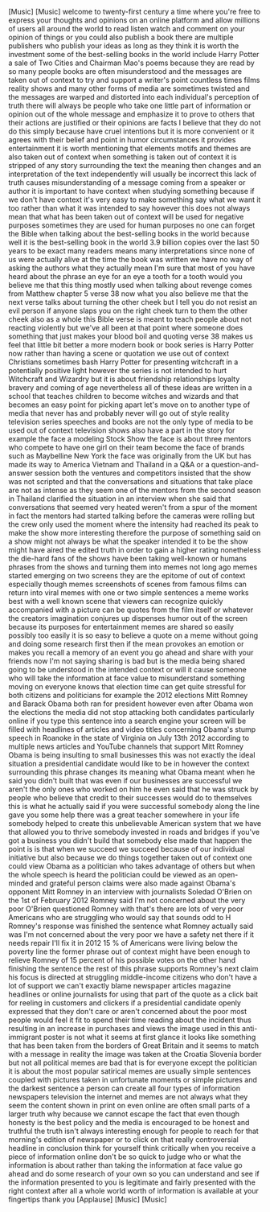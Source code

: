 
[Music]
[Music]
welcome to twenty-first century a time
where you&#39;re free to express your
thoughts and opinions on an online
platform and allow millions of users all
around the world to read listen watch
and comment on your opinion of things or
you could also publish a book there are
multiple publishers who publish your
ideas as long as they think it is worth
the investment some of the best-selling
books in the world include Harry Potter
a sale of Two Cities and Chairman Mao&#39;s
poems because they are read by so many
people books are often misunderstood and
the messages are taken out of context to
try and support a writer&#39;s point
countless times films reality shows and
many other forms of media are sometimes
twisted and the messages are warped and
distorted into each individual&#39;s
perception of truth there will always be
people who take one little part of
information or opinion out of the whole
message and emphasize it to prove to
others that their actions are justified
or their opinions are facts I believe
that they do not do this simply because
have cruel intentions but it is more
convenient or it agrees with their
belief and point in humor circumstances
it provides entertainment it is worth
mentioning that elements motifs and
themes are also taken out of context
when something is taken out of context
it is stripped of any story surrounding
the text the meaning then changes and an
interpretation of the text independently
will usually be incorrect
this lack of truth causes
misunderstanding of a message coming
from a speaker or author it is important
to have context when studying something
because if we don&#39;t have context it&#39;s
very easy to make something say what we
want it too rather than what it was
intended to say
however this does not always mean that
what has been taken out of context will
be used for negative purposes sometimes
they are used for human purposes no one
can forget the Bible when talking about
the best-selling books in the world
because well it is the best-selling book
in the world 3.9 billion copies over the
last 50 years to be exact
many readers means many interpretations
since none of us were actually alive at
the time the book was written we have no
way of asking the authors what they
actually mean I&#39;m sure that most of you
have heard about the phrase an eye for
an eye a tooth for a tooth would you
believe me that this thing mostly used
when talking about revenge comes from
Matthew chapter 5 verse 38 now what you
also believe me that the next verse
talks about turning the other cheek but
I tell you do not resist an evil person
if anyone slaps you on the right cheek
turn to them the other cheek also as a
whole this Bible verse is meant to teach
people about not reacting violently but
we&#39;ve all been at that point where
someone does something that just makes
your blood boil and quoting verse 38
makes us feel that little bit better a
more modern book or book series is Harry
Potter now rather than having a scene or
quotation we use out of context
Christians sometimes bash Harry Potter
for presenting witchcraft in a
potentially positive light however the
series is not intended to hurt
Witchcraft and Wizardry
but it is about friendship relationships
loyalty bravery and coming of age
nevertheless all of these ideas are
written in a school that teaches
children to become witches and wizards
and that becomes an easy point for
picking apart let&#39;s move on to another
type of media that never has and
probably never will go out of style
reality television series
speeches and books are not the only type
of media to be used out of context
television shows also have a part in the
story for example the face a modeling
Stock Show the face is about three
mentors who compete to have one girl on
their team become the face of brands
such as Maybelline New York the face was
originally from the UK but has made its
way to America Vietnam and Thailand in a
Q&amp;A or a question-and-answer session
both the ventures and competitors
insisted that the show was not scripted
and that the conversations and
situations that take place are not as
intense as they seem one of the mentors
from the second season in Thailand
clarified the situation in an interview
when she said that conversations that
seemed very heated weren&#39;t from a spur
of the moment
in fact the mentors had started talking
before the cameras were rolling but the
crew only used the moment where the
intensity had reached its peak to make
the show more interesting therefore the
purpose of something said on a show
might not always be what the speaker
intended it to be the show might have
aired the edited truth in order to gain
a higher rating nonetheless the die-hard
fans of the shows have been taking
well-known or humans phrases from the
shows and turning them into memes not
long ago memes started emerging on two
screens they are the epitome of out of
context especially though memes
screenshots of scenes from famous films
can return into viral memes with one or
two simple sentences a meme works best
with a well known scene that viewers can
recognize quickly accompanied with a
picture can be quotes from the film
itself or whatever the creators
imagination conjures up dispenses humor
out of the screen because its purposes
for entertainment memes are shared so
easily possibly too easily it is so easy
to believe a quote on a meme without
going and doing some research first then
if the mean provokes an emotion or makes
you recall a memory of an event you go
ahead and share with your friends
now I&#39;m not saying sharing is bad but is
the media being shared going to be
understood in the intended context or
will it cause someone who will take the
information at face value to
misunderstand something moving on
everyone knows that election time can
get quite stressful for both citizens
and politicians for example the 2012
elections Mitt Romney and Barack Obama
both ran for president however even
after Obama won the elections the media
did not stop attacking both candidates
particularly online if you type this
sentence into a search engine your
screen will be filled with headlines of
articles and video titles concerning
Obama&#39;s stump speech in Roanoke in the
state of Virginia on July 13th 2012
according to multiple news articles and
YouTube channels that support Mitt
Romney Obama is being insulting to small
businesses this was not exactly the
ideal situation a presidential candidate
would like to be in however the context
surrounding this phrase changes its
meaning what Obama meant when he said
you didn&#39;t built that was even if our
businesses are successful we aren&#39;t the
only ones who worked on him he even said
that he was struck by people who believe
that credit to their successes would do
to themselves this is what he actually
said if you were successful somebody
along the line gave you some help
there was a great teacher somewhere in
your life somebody helped to create this
unbelievable American system that we
have that allowed you to thrive somebody
invested in roads and bridges if you&#39;ve
got a business you didn&#39;t build that
somebody else made that happen the point
is is that when we succeed we succeed
because of our individual initiative but
also because we do things together taken
out of context one could view Obama as a
politician who takes advantage of others
but when the whole speech is heard the
politician could be viewed as an
open-minded and grateful person
claims were also made against Obama&#39;s
opponent Mitt Romney in an interview
with journalists Soledad O&#39;Brien on the
1st of February 2012 Romney said I&#39;m not
concerned about the very poor O&#39;Brien
questioned Romney with that&#39;s there are
lots of very poor Americans who are
struggling who would say that sounds odd
to H Romney&#39;s response was finished the
sentence what Romney actually said was
I&#39;m not concerned about the very poor we
have a safety net there if it needs
repair I&#39;ll fix it in 2012 15 % of
Americans were living below the poverty
line
the former phrase out of context might
have been enough to relieve Romney of 15
percent of his possible votes on the
other hand finishing the sentence the
rest of this phrase supports Romney&#39;s
next claim his focus is directed at
struggling middle-income citizens who
don&#39;t have a lot of support we can&#39;t
exactly blame newspaper articles
magazine headlines or online journalists
for using that part of the quote as a
click bait for reeling in customers and
clickers if a presidential candidate
openly expressed that they don&#39;t care or
aren&#39;t concerned about the poor most
people would feel it fit to spend their
time reading about the incident thus
resulting in an increase in purchases
and views the image used in this
anti-immigrant poster is not what it
seems at first glance it looks like
something that has been taken from the
borders of Great Britain and it seems to
match with a message in reality the
image was taken at the Croatia Slovenia
border but not all political memes are
bad that is for everyone except the
politician it is about the most popular
satirical memes are usually simple
sentences coupled with pictures taken in
unfortunate moments or simple pictures
and the darkest sentence a person can
create all four types of information
newspapers television the internet and
memes are not always what they seem the
content shown in print on
even online are often small parts of a
larger truth why because we cannot
escape the fact that even though honesty
is the best policy and the media is
encouraged to be honest and truthful the
truth isn&#39;t always interesting enough
for people to reach for that morning&#39;s
edition of newspaper or to click on that
really controversial headline in
conclusion think for yourself think
critically when you receive a piece of
information online don&#39;t be so quick to
judge who or what the information is
about rather than taking the information
at face value go ahead and do some
research of your own so you can
understand and see if the information
presented to you is legitimate and
fairly presented with the right context
after all a whole world worth of
information is available at your
fingertips
thank you
[Applause]
[Music]
[Music]
